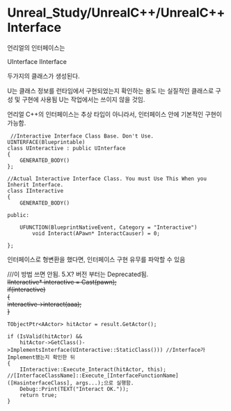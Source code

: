 # Unreal_Study/UnrealC++/UnrealC++Interface


언리얼의 인터페이스는

UInterface
IInterface

두가지의 클래스가 생성된다.

U는 클래스 정보를 런타임에서 구현되었는지 확인하는 용도
I는 실질적인 클래스로 구성 및 구현에 사용됨
U는 작업에서는 쓰이지 않을 것임.

언리얼 C++의 인터페이스는 추상 타입이 아니라서, 인터페이스 안에 기본적인 구현이 가능함.

```
 //Interactive Interface Class Base. Don't Use.
UINTERFACE(Blueprintable)
class UInteractive : public UInterface
{
	GENERATED_BODY()
};

//Actual Interactive Interface Class. You must Use This When you Inherit Interface.
class IInteractive
{
	GENERATED_BODY()

public:

	UFUNCTION(BlueprintNativeEvent, Category = "Interactive")
		void Interact(APawn* InteractCauser) = 0;

};
```

인터페이스로 형변환을 했다면, 인터페이스 구현 유무를 파악할 수 있음

///이 방법 쓰면 안됨. 5.X? 버전 부터는 Deprecated됨.  
~~IInteractive* interactive = Cast<IInteractive>(pawn);  
if(interactive)  
{  
interactive->interact(aaa);  
}~~  


```
TObjectPtr<AActor> hitActor = result.GetActor();

if (IsValid(hitActor) &&
	hitActor->GetClass()->ImplementsInterface(UInteractive::StaticClass())) //Interface가 Implement됐는지 확인한 뒤
{
	IInteractive::Execute_Interact(hitActor, this); //[InterfaceClassName]::Execute_[InterfaceFunctionName]([HasinterfaceClass], args...);으로 실행함.
	Debug::Print(TEXT("Interact OK."));
	return true;
}
```
